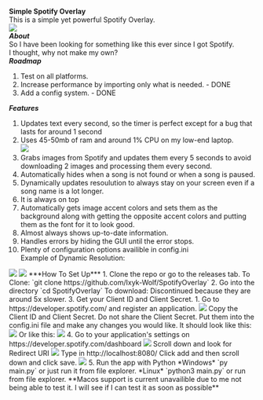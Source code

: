 **Simple Spotify Overlay**  
This is a simple yet powerful Spotify Overlay.  
<img src="https://cdn.discordapp.com/attachments/814731117416546307/819965785987481600/unknown.png"/>  
***About***   
So I have been looking for something like this ever since I got Spotify.  
I thought, why not make my own?  
***Roadmap***  
1. Test on all platforms.  
2. Increase performance by importing only what is needed. - DONE 
3. Add a config system. - DONE   
  
***Features***  
1. Updates text every second, so the timer is perfect except for a bug that lasts for around 1 second  
2. Uses 45-50mb of ram and around 1% CPU on my low-end laptop.  
   <img src="https://cdn.discordapp.com/attachments/814731117416546307/820186391052943370/unknown.png"/>
3. Grabs images from Spotify and updates them every 5 seconds to avoid downloading 2 images and processing them every second. 
4. Automatically hides when a song is not found or when a song is paused.
5. Dynamically updates resoulution to always stay on your screen even if a song name is a lot longer.  
6. It is always on top  
7. Automatically gets image accent colors and sets them  as the background along with getting the opposite accent colors and putting them as the font for it to look good.
8. Almost always shows up-to-date information.  
9. Handles errors by hiding the GUI until the error stops.  
10. Plenty of configuration options availible in config.ini  
Example of Dynamic Resolution:  
   <img src="https://cdn.discordapp.com/attachments/814731117416546307/819966525577625600/unknown.png"/>  
   <img src="https://cdn.discordapp.com/attachments/814731117416546307/820008584829075476/unknown.png"/>  
***How To Set Up***  
   1. Clone the repo or go to the releases tab.  
      To Clone: `git clone https://github.com/Ixyk-Wolf/SpotifyOverlay`
       2. Go into the directory  
        `cd SpotifyOverlay`  
      To download: Discontinued because they are around 5x slower.
   3. Get your Client ID and Client Secret.
      1. Go to https://developer.spotify.com/ and register an application.  
       <img src="https://cdn.discordapp.com/attachments/814731117416546307/819970864459939861/unknown.png"/>  
         Copy the Client ID and Client Secret. Do not share the Client Secret. Put them into the config.ini file and make any changes you would like.
         It should look like this:  
         <img src="https://cdn.discordapp.com/attachments/814731117416546307/820461819419295834/unknown.png"/>  
         Or like this:  
         <img src="https://cdn.discordapp.com/attachments/814731117416546307/820462112517521408/unknown.png"/>
   4. Go to your application's settings on https://developer.spotify.com/dashboard  
      <img src="https://cdn.discordapp.com/attachments/814731117416546307/819973689990709258/unknown.png"/>
      Scroll down and look for Redirect URI  
      <img src="https://cdn.discordapp.com/attachments/814731117416546307/819975858122522624/unknown.png"/>  
      Type in http://localhost:8080/  
      Click add and then scroll down and click save.  
      <img src="https://cdn.discordapp.com/attachments/814731117416546307/819976440639520818/unknown.png"/>
   5. Run the app with Python  
    *Windows*  
      `py main.py` or just run it from file explorer.  
    *Linux*  
      `python3 main.py` or run from file explorer.  
      **Macos support is current unavailible due to me not being able to test it. I will see if I can test it as soon  as possible**
      
